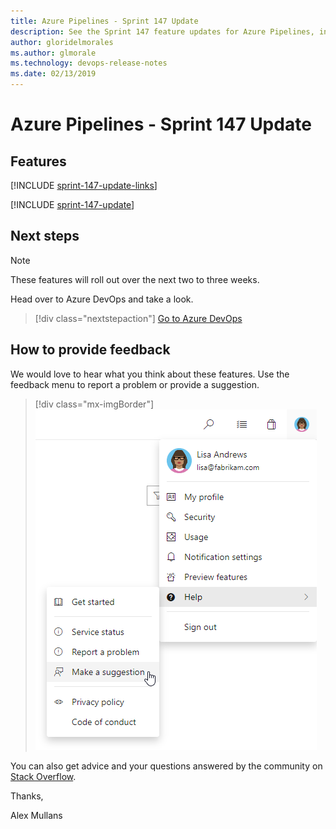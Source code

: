 ```yaml
---
title: Azure Pipelines - Sprint 147 Update
description: See the Sprint 147 feature updates for Azure Pipelines, including next steps.
author: gloridelmorales
ms.author: glmorale
ms.technology: devops-release-notes
ms.date: 02/13/2019
---
```


# Azure Pipelines - Sprint 147 Update

## Features

[!INCLUDE [sprint-147-update-links](../includes/pipelines/sprint-147-update-links.md)]

[!INCLUDE [sprint-147-update](../includes/pipelines/sprint-147-update.md)]

## Next steps

> [!NOTE]
> These features will roll out over the next two to three weeks.

Head over to Azure DevOps and take a look.

> [!div class="nextstepaction"]
> [Go to Azure DevOps](https://go.microsoft.com/fwlink/?LinkId=307137&campaign=o~msft~docs~product-vsts~release-notes)

## How to provide feedback

We would love to hear what you think about these features. Use the feedback menu to report a problem or provide a suggestion.

> [!div class="mx-imgBorder"]
> ![Make a suggestion](../../media/help-make-a-suggestion.png)

You can also get advice and your questions answered by the community on [Stack Overflow](https://stackoverflow.com/questions/tagged/azure-devops).

Thanks,

Alex Mullans
